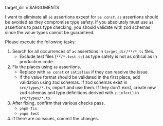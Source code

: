target_dir = $ARGUMENTS

I want to eliminate all `as` assertions except for `as const`. `as` assertions should be avoided as they compromise type safety. If you absolutely must use `as` assertions to pass type checking, you should validate with zod schemas since the value types cannot be guaranteed.

Please execute the following tasks:

1. Search for all occurrences of `as` assertions in `target_dir/**/*.ts` files.
    - Exclude test files (`**/*.test.ts`) as type safety is not as critical as in production code.
2. Fix the places using `as` assertions.
    - Replace with `as const` or `satisfies` if they can resolve the issue.
    - If the value format should be validated in the first place, add validation using zod schemas. If zod schemas exist in `src/types/*.ts`, import and use them. If they don't exist, create new zod schemas and type definitions derived with `z.infer()` in `src/types/*.ts`.
3. After fixing, confirm that various checks pass.
     - `pnpm fix`
     - `pnpm test`
4. If there are no issues, commit the changes.
